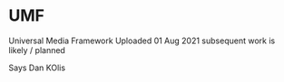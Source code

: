 # UMF
Universal Media Framework
Uploaded 01 Aug 2021 subsequent work is likely / planned

Says Dan KOlis


